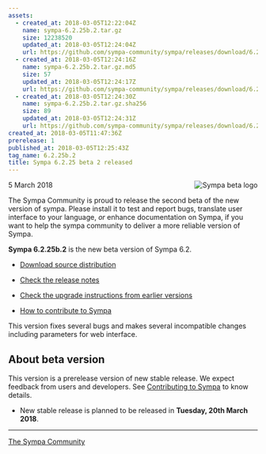 ```yaml
---
assets:
  - created_at: 2018-03-05T12:22:04Z
    name: sympa-6.2.25b.2.tar.gz
    size: 12238520
    updated_at: 2018-03-05T12:24:04Z
    url: https://github.com/sympa-community/sympa/releases/download/6.2.25b.2/sympa-6.2.25b.2.tar.gz
  - created_at: 2018-03-05T12:24:16Z
    name: sympa-6.2.25b.2.tar.gz.md5
    size: 57
    updated_at: 2018-03-05T12:24:17Z
    url: https://github.com/sympa-community/sympa/releases/download/6.2.25b.2/sympa-6.2.25b.2.tar.gz.md5
  - created_at: 2018-03-05T12:24:30Z
    name: sympa-6.2.25b.2.tar.gz.sha256
    size: 89
    updated_at: 2018-03-05T12:24:31Z
    url: https://github.com/sympa-community/sympa/releases/download/6.2.25b.2/sympa-6.2.25b.2.tar.gz.sha256
created_at: 2018-03-05T11:47:36Z
prerelease: 1
published_at: 2018-03-05T12:25:43Z
tag_name: 6.2.25b.2
title: Sympa 6.2.25 beta 2 released
---
```


<img align="right" src="https://assets.sympa.community/logos/sympa_beta.png" title="Sympa beta logo"/> 5 March 2018

The Sympa Community is proud to release the second beta of the new version of sympa. Please install it to test and report bugs, translate user interface to your language, _or_ enhance documentation on Sympa, if you want to help the sympa community to deliver a more reliable version of Sympa.

**Sympa 6.2.25b.2** is the new beta version of Sympa 6.2.

  - [Download source distribution](https://github.com/sympa-community/sympa/releases/download/6.2.25b.2/sympa-6.2.25b.2.tar.gz)

  - [Check the release notes](https://github.com/sympa-community/sympa/blob/6.2.25b.2/NEWS.md)

  - [Check the upgrade instructions from earlier versions](https://sympa-community.github.io/manual/upgrade/notes.html)

  - [How to contribute to Sympa](https://github.com/sympa-community/sympa/blob/6.2.25b.2/CONTRIBUTING.md)

This version fixes several bugs and makes several incompatible changes including parameters for web interface.

About beta version
---------------------

This version is a prerelease version of new stable release.  We expect feedback from users and developers.  See [Contributing to Sympa](https://github.com/sympa-community/sympa/blob/6.2.25b.2/CONTRIBUTING.md) to know details.

  - New stable release is planned to be released in **Tuesday, 20th March 2018**.

----
[The Sympa Community](https://github.com/sympa-community)
